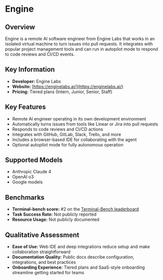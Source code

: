 # Engine

## Overview

Engine is a remote AI software engineer from Engine Labs that works in an isolated virtual machine to turn issues into pull requests. It integrates with popular project management tools and can run in autopilot mode to respond to code reviews and CI/CD events.

## Key Information

- **Developer:** Engine Labs
- **Website:** [https://enginelabs.ai/](https://enginelabs.ai/)
- **Pricing:** Tiered plans (Intern, Junior, Senior, Staff)

## Key Features

- Remote AI engineer operating in its own development environment
- Automatically turns issues from tools like Linear or Jira into pull requests
- Responds to code reviews and CI/CD actions
- Integrates with GitHub, GitLab, Slack, Trello, and more
- Includes a browser-based IDE for collaborating with the agent
- Optional autopilot mode for fully autonomous operation

## Supported Models

- Anthropic Claude 4
- OpenAI o3
- Google models

## Benchmarks

- **Terminal-bench score:** #2 on the [Terminal-Bench leaderboard](https://www.tbench.ai/leaderboard)
- **Task Success Rate:** Not publicly reported
- **Resource Usage:** Not publicly documented

## Qualitative Assessment

- **Ease of Use:** Web IDE and deep integrations reduce setup and make collaboration straightforward
- **Documentation Quality:** Public docs describe configuration, integrations, and best practices
- **Onboarding Experience:** Tiered plans and SaaS-style onboarding streamline getting started for teams
